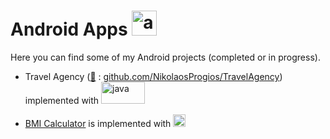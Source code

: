 # Android Apps <img src="https://www.svgrepo.com/show/184140/android.svg" alt="android" width="40" height="40"/>

Here you can find some of my Android projects (completed or in progress).

- Travel Agency ([🔗](https://github.com/NikolaosProgios/TravelAgency) : [github.com/NikolaosProgios/TravelAgency](https://github.com/NikolaosProgios/TravelAgency)) implemented with <img src="https://seeklogo.com/images/J/java-logo-41D4155FC3-seeklogo.com.png" alt="java" width="70" height="35"/>

- [BMI Calculator](https://github.com/NikolaosProgios/BMICalculator) is implemented with <img src="https://www.clipartmax.com/png/full/238-2381243_safeness-kotlin-android-logo.png" alt="kotlin" width="20" height="20"/>
